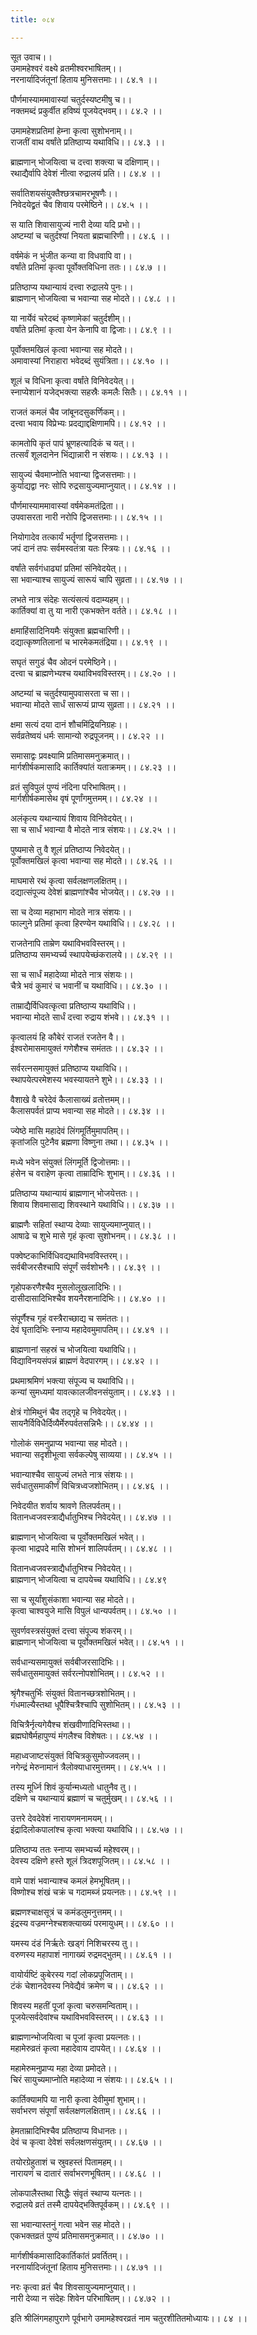 ```yaml
---
title: ०८४

---
```

सूत उवाच।।  
उमामहेश्वरं वक्ष्ये व्रतमीश्वरभाषितम्।।  
नरनार्यादिजंतूनां हिताय मुनिसत्तमाः।। ८४.१ ।।  
  
पौर्णमास्याममावास्यां चतुर्दस्यष्टमीषु च।।  
नक्तमब्दं प्रकुर्वीत हविष्यं पूजयेद्भवम्।। ८४.२ ।।  
  
उमामहेशप्रतिमां हेम्ना कृत्वा सुशोभनाम्।।  
राजतीं वाथ वर्षांते प्रतिष्ठाप्य यथाविधि।। ८४.३ ।।  
  
ब्राह्मणान् भोजयित्वा च दत्त्वा शक्त्या च दक्षिणाम्।।  
रथाद्यैर्वापि देवेशं नीत्वा रुद्रालयं प्रति।। ८४.४ ।।  
  
सर्वातिशयसंयुक्तैश्छत्रचामरभूषणैः।।  
निवेदयेद्व्रतं चैव शिवाय परमेष्ठिने।। ८४.५ ।।  
  
स याति शिवासायुज्यं नारी देव्या यदि प्रभो।।  
अष्टम्यां च चतुर्दश्यां नियता ब्रह्मचारिणी।। ८४.६ ।।  
  
वर्षमेकं न भुंजीत कन्या वा विधवापि वा।।  
वर्षांते प्रतिमां कृत्वा पूर्वोक्तविधिना ततः।। ८४.७ ।।  
  
प्रतिष्ठाप्य यथान्यायं दत्त्वा रुद्रालये पुनः।।  
ब्राह्मणान् भोजयित्वा च भवान्या सह मोदते।। ८४.८ ।।  
  
या नार्येवं चरेदब्दं कृष्णामेकां चतुर्दशीम्।।  
वर्षांते प्रतिमां कृत्वा येन केनापि वा द्विजाः।। ८४.९ ।।  
  
पूर्वोक्तमखिलं कृत्वा भवान्या सह मोदते।।  
अमावास्यां निराहारा भवेदब्दं सुयंत्रिता।। ८४.१० ।।  
  
शूलं च विधिना कृत्वा वर्षांते विनिवेदयेत्।।  
स्नाप्येशानं यजेद्भक्त्या सहस्रैः कमलैः सितैः।। ८४.११ ।।  
  
राजतं कमलं चैव जांबूनदसुकर्णिकम्।।  
दत्त्वा भवाय विप्रेभ्यः प्रदद्याद्दक्षिणामपि।। ८४.१२ ।।  
  
कामतोपि कृतं पापं भ्रूणहत्यादिकं च यत्।।  
तत्सर्वं शूलदानेन भिंद्यान्नारी न संशयः।। ८४.१३ ।।  
  
सायुज्यं चैवमाप्नोति भवान्या द्विजसत्तमाः।।  
कुर्याद्यद्वा नरः सोपि रुद्रसायुज्यमाप्नुयात्।। ८४.१४ ।।  
  
पौर्णमास्याममावास्यां वर्षमेकमतंद्रिता।।  
उपवासरता नारी नरोपि द्विजसत्तमाः।। ८४.१५ ।।  
  
नियोगादेव तत्कार्यं भर्तॄणां द्विजसत्तमाः।।  
जपं दानं तपः सर्वमस्वतंत्रा यतः स्त्रियः।। ८४.१६ ।।  
  
वर्षांते सर्वगंधाढ्यां प्रतिमां संनिवेदयेत्।।  
सा भवान्याश्च सायुज्यं सारूयं चापि सुव्रता।। ८४.१७ ।।  
  
लभते नात्र संदेहः सत्यंसत्यं वदाम्यहम्।।  
कार्तिक्यां वा तु या नारी एकभक्तेन वर्तते।। ८४.१८ ।।  
  
क्षमाहिंसादिनियमैः संयुक्ता ब्रह्मचारिणी।।  
दद्यात्कृष्णतिलानां च भारमेकमतंद्रिया।। ८४.१९ ।।  
  
सघृतं सगुडं चैव ओदनं परमेष्ठिने।।  
दत्त्वा च ब्राह्मणेभ्यश्च यथाविभवविस्तरम्।। ८४.२० ।।  
  
अष्टम्यां च चतुर्दश्यामुपवासरता च सा।।  
भवान्या मोदते सार्धं सारूप्यं प्राप्य सुव्रता।। ८४.२१ ।।  
  
क्षमा सत्यं दया दानं शौचमिंद्रियनिग्रहः।।  
सर्वव्रतेष्वयं धर्मः सामान्यो रुद्रपूजनम्।। ८४.२२ ।।  
  
समासाद्वः प्रवक्ष्यामि प्रतिमासमनुक्रमात्।।  
मार्गशीर्षकमासादि कार्तिक्यांतं यताक्रमम्।। ८४.२३ ।।  
  
व्रतं सुविपुलं पुण्यं नंदिना परिभाषितम्।।  
मार्गशीर्षकमासेथ वृषं पूर्णांगमुत्तमम्।। ८४.२४ ।।  
  
अलंकृत्य यथान्यायं शिवाय विनिवेदयेत्।।  
सा च सार्धं भवान्या वै मोदते नात्र संशयः।। ८४.२५ ।।  
  
पुष्यमासे तु वै शूलं प्रतिष्ठाप्य निवेदयेत्।।  
पूर्वोक्तमखिलं कृत्वा भवान्या सह मोदते।। ८४.२६ ।।  
  
माघमासे रथं कृत्वा सर्वलक्षणलक्षितम्।।  
दद्यात्संपूज्य देवेशं ब्राह्मणांश्चैव भोजयेत्।। ८४.२७ ।।  
  
सा च देव्या महाभाग मोदते नात्र संशयः।।  
फाल्गुने प्रतिमां कृत्वा हिरण्येन यथाविधि।। ८४.२८ ।।  
  
राजतेनापि ताम्रेण यथाविभवविस्तरम्।।  
प्रतिष्ठाप्य समभ्यर्च्य स्थापयेच्छंकरालये।। ८४.२९ ।।  
  
सा च सार्धं महादेव्या मोदते नात्र संशयः।।  
चैत्रे भवं कुमारं च भवानीं च यथाविधि।। ८४.३० ।।  
  
ताम्राद्यैर्विधिवत्कृत्वा प्रतिष्ठाप्य यथाविधि।।  
भवान्या मोदते सार्धं दत्त्वा रुद्राय शंभवे।। ८४.३१ ।।  
  
कृत्वालयं हि कौबेरं राजतं रजतेन वै।।  
ईश्वरोमासमायुक्तं गणेशैश्च समंततः।। ८४.३२ ।।  
  
सर्वरत्नसमायुक्तं प्रतिष्ठाप्य यथाविधि।।  
स्थापयेत्परमेशस्य भवस्यायतने शुभे।। ८४.३३ ।।  
  
वैशाखे वै चरेदेवं कैलासाख्यं व्रतोत्तमम्।।  
कैलासपर्वतं प्राप्य भवान्या सह मोदते।। ८४.३४ ।।  
  
ज्येष्ठे मासि महादेवं लिंगमूर्तिमुमापतिम्।।  
कृतांजलि पुटेनैव ब्रह्मणा विष्णुना तथा।। ८४.३५ ।।  
  
मध्ये भवेन संयुक्तं लिंगमूर्ति द्विजोत्तमाः।।  
हंसेन च वराहेण कृत्वा ताम्रादिभिः शुभाम्।। ८४.३६ ।।  
  
प्रतिष्ठाप्य यथान्यायं ब्राह्मणान् भोजयेत्ततः।।  
शिवाय शिवमासाद्य शिवस्थाने यथाविधि।। ८४.३७ ।।  
  
ब्राह्मणैः सहितां स्थाप्य देव्याः सायुज्यमाप्नुयात्।।  
आषाढे च शुभे मासे गृहं कृत्वा सुशोभनम्।। ८४.३८ ।।  
  
पक्वेष्टकाभिर्विधिवद्यथाविभवविस्तरम्।।  
सर्वबीजरसैश्चापि संपूर्णं सर्वशोभनैः।। ८४.३९ ।।  
  
गृहोपकरणैश्चैव मुसलोलूखलादिभिः।।  
दासीदासादिभिश्चैव शयनैरशनादिभिः।। ८४.४० ।।  
  
संपूर्णैश्च गृहं वस्त्रैराच्छाद्य च समंततः।।  
देवं घृतादिभिः स्नाप्य महादेवमुमापतिम्।। ८४.४१ ।।  
  
ब्राह्मणानां सहस्रं च भोजयित्वा यथाविधि।।  
विद्याविनयसंपन्नं ब्राह्मणं वेदपारगम्।। ८४.४२ ।।  
  
प्रथमाश्रमिणं भक्त्या संपूज्य च यथाविधि।।  
कन्यां सुमध्यमां यावत्कालजीवनसंयुताम्।। ८४.४३ ।।  
  
क्षेत्रं गोमिथुनं चैव तद्गृहे च निवेदयेत्।।  
सायनैर्विविधैर्दिव्यैर्मेरुपर्वतसन्निभैः।। ८४.४४ ।।  
  
गोलोकं समनुप्राप्य भवान्या सह मोदते।।  
भवान्या सदृशीभूत्वा सर्वकल्पेषु साव्यया।। ८४.४५ ।।  
  
भवान्याश्चैव सायुज्यं लभते नात्र संशयः।।  
सर्वधातुसमाकीर्णं विचित्रध्वजशोभितम्।। ८४.४६ ।।  
  
निवेदयीत शर्वाय श्रावणे तिलपर्वतम्।।  
वितानध्वजवस्त्राद्यैर्धातुभिश्च निवेदयेत्।। ८४.४७ ।।  
  
ब्राह्मणान् भोजयित्वा च पूर्वोक्तमखिलं भवेत्।।  
कृत्वा भाद्रपदे मासि शोभनं शालिपर्वतम्।। ८४.४८ ।।  
  
वितानध्वजवस्त्राद्यैर्धातुभिश्च निवेदयेत्।।  
ब्राह्मणान् भोजयित्वा च दापयेच्च यथाविधि।। ८४.४९  
  
सा च सूर्यांशुसंकाशा भवान्या सह मोदते।।  
कृत्वा चाश्वयुजे मासि विपुलं धान्यपर्वतम्।। ८४.५० ।।  
  
सुवर्णवस्त्रसंयुक्तं दत्त्वा संपूज्य शंकरम्।।  
ब्राह्मणान् भोजयित्वा च पूर्वोक्तमखिलं भवेत्।। ८४.५१ ।।  
  
सर्वधान्यसमायुक्तं सर्वबीजरसादिभिः।।  
सर्वधातुसमायुक्तं सर्वरत्नोपशोभितम्।। ८४.५२ ।।  
  
श्रृंगैश्चतुर्भिः संयुक्तं वितानच्छत्रशोभितम्।।  
गंधमाल्यैस्तथा धूपैश्चित्रैश्चापि सुशोभितम्।। ८४.५३ ।।  
  
विचित्रैर्नृत्यगेयैश्च शंखवीणादिभिस्तथा।।  
ब्रह्मघोषैर्महापुण्यं मंगलैश्च विशेषतः।। ८४.५४ ।।  
  
महाध्वजाष्टसंयुक्तं विचित्रकुसुमोज्जवलम्।।  
नगेन्द्रं मेरुनामानं त्रैलोक्याधारमुत्तमम्।। ८४.५५ ।।  
  
तस्य मूर्ध्नि शिवं कुर्यान्मध्यतो धातुनैव तु।।  
दक्षिणे च यथान्यायं ब्रह्माणं च चतुर्मुखम्।। ८४.५६ ।।  
  
उत्तरे देवदेवेशं नारायणमनामयम्।।  
इंद्रादिलोकपालांश्च कृत्वा भक्त्या यथाविधि।। ८४.५७ ।।  
  
प्रतिष्ठाप्य ततः स्नाप्य समभ्यर्च्य महेश्वरम्।।  
देवस्य दक्षिणे हस्ते शूलं त्रिदशपूजितम्।। ८४.५८ ।।  
  
वामे पाशं भवान्याश्च कमलं हेमभूषितम्।।  
विष्णोश्च शंखं चक्रं च गदामब्जं प्रयत्नतः।। ८४.५९ ।।  
  
ब्रह्मणश्चाक्षसूत्रं च कमंडलुमनुत्तमम्।।  
इंद्रस्य वज्रमग्नेश्चशक्त्याख्यं परमायुधम्।। ८४.६० ।।  
  
यमस्य दंडं निर्ऋतेः खड्गं निशिचरस्य तु।।  
वरुणस्य महापाशं नागाख्यं रुद्रमद्भुतम्।। ८४.६१ ।।  
  
वायोर्यष्टिं कुबेरस्य गदां लोकप्रपूजिताम्।।  
टंकं चेशानदेवस्य निवेद्यैवं क्रमेण च।। ८४.६२ ।।  
  
शिवस्य महतीं पूजां कृत्वा चरुसमन्विताम्।।  
पूजयेत्सर्वदेवांश्च यथाविभवविस्तरम्।। ८४.६३ ।।  
  
ब्राह्मणान्भोजयित्वा च पूजां कृत्वा प्रयत्नतः।।  
महामेरुव्रतं कृत्वा महादेवाय दापयेत्।। ८४.६४ ।।  
  
महामेरुमनुप्राप्य महा देव्या प्रमोदते।।  
चिरं सायुच्यमाप्नोति महादेव्या न संशयः।। ८४.६५ ।।  
  
कार्तिक्यामपि या नारी कृत्वा देवीमुमां शुभाम्।।  
सर्वाभरण संपूर्णां सर्वलक्षणलक्षिताम्।। ८४.६६ ।।  
  
हेमताम्रादिभिश्चैव प्रतिष्ठाप्य विधानतः।।  
देवं च कृत्वा देवेशं सर्वलक्षणसंयुतम्।। ८४.६७ ।।  
  
तयोरग्रेहुताशं च स्रुवहस्तं पितामहम्।।  
नारायणं च दातारं सर्वाभरणभूषितम्।। ८४.६८ ।।  
  
लोकपालैस्तथा सिद्धैः संवृतं स्थाप्य यत्नतः।।  
रुद्रालये व्रतं तस्मै दापयेद्भक्तिपूर्वकम्।। ८४.६९ ।।  
  
सा भवान्यास्तनुं गत्वा भवेन सह मोदते।।  
एकभक्तव्रतं पुण्यं प्रतिमासमनुक्रमात्।। ८४.७० ।।  
  
मार्गशीर्षकमासादिकार्तिकांतं प्रवर्तितम्।।  
नरनार्यादिजंतूनां हिताय मुनिसत्तमाः।। ८४.७१ ।।  
  
नरः कृत्वा व्रतं चैव शिवसायुज्यमाप्नुयात्।।  
नारी देव्या न संदेहः शिवेन परिभाषितम्।। ८४.७२ ।।  
  
इति श्रीलिंगमहापुराणे पूर्वभागे उमामहेश्वरव्रतं नाम चतुरशीतितमोध्यायः।। ८४ ।।